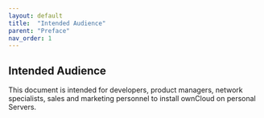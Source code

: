 ```yaml
---
layout: default
title:  "Intended Audience"
parent: "Preface"
nav_order: 1
---
```



## Intended Audience
This document is intended for developers, product managers, network specialists, sales and marketing personnel to install ownCloud on personal Servers.
